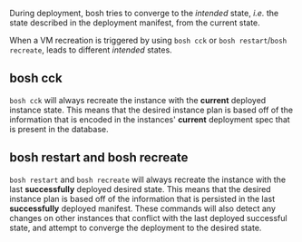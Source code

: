 During deployment, bosh tries to converge to the _intended_ state, _i.e._ the state described in the deployment manifest, from the current state.

When a VM recreation is triggered by using `bosh cck` or `bosh restart`/`bosh recreate`, leads to different _intended_ states.

## bosh cck

`bosh cck` will always recreate the instance with the **current** deployed instance state. This means that the desired instance plan is based off of the information that is encoded in the instances' **current** deployment spec that is present in the database.

## bosh restart and bosh recreate

`bosh restart` and `bosh recreate` will always recreate the instance with the last **successfully** deployed desired state. This means that the desired instance plan is based off of the information that is persisted in the last **successfully** deployed manifest. These commands will also detect any changes on other instances that conflict with the last deployed successful state, and attempt to converge the deployment to the desired state.


